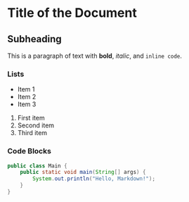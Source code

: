 # Title of the Document

## Subheading

This is a paragraph of text with **bold**, *italic*, and `inline code`.

### Lists

- Item 1
- Item 2
- Item 3

1. First item
2. Second item
3. Third item

### Code Blocks
```java
public class Main {
    public static void main(String[] args) {
        System.out.println("Hello, Markdown!");
    }
}
